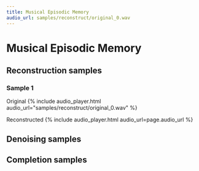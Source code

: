 ```yaml
---
title: Musical Episodic Memory
audio_url: samples/reconstruct/original_0.wav
---
```


# Musical Episodic Memory

## Reconstruction samples

### Sample 1
Original
{% include audio_player.html audio_url="samples/reconstruct/original_0.wav" %}

Reconstructed
{% include audio_player.html audio_url=page.audio_url %}



## Denoising samples

## Completion samples

